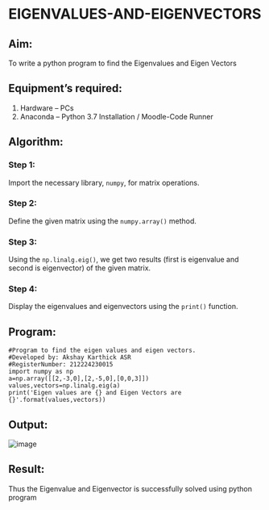 # EIGENVALUES-AND-EIGENVECTORS
## Aim:
To write a python program to find the Eigenvalues and Eigen Vectors
## Equipment’s required:
1. 	Hardware – PCs
2. 	Anaconda – Python 3.7 Installation / Moodle-Code Runner
## Algorithm:
### Step 1:  
Import the necessary library, `numpy`, for matrix operations.  

### Step 2:  
Define the given matrix using the `numpy.array()` method.  

### Step 3:  
Using the `np.linalg.eig()`, we get two results (first is eigenvalue and second is eigenvector) of the given matrix.  

### Step 4:  
Display the eigenvalues and eigenvectors using the `print()` function.  

## Program:
```
#Program to find the eigen values and eigen vectors.
#Developed by: Akshay Karthick ASR
#RegisterNumber: 212224230015
import numpy as np
a=np.array([[2,-3,0],[2,-5,0],[0,0,3]])
values,vectors=np.linalg.eig(a)
print('Eigen values are {} and Eigen Vectors are {}'.format(values,vectors))
```
## Output:
![image](https://github.com/user-attachments/assets/ce6ff46d-8494-472c-a5e9-206b682336ec)

## Result:
Thus the Eigenvalue and Eigenvector is successfully solved using python program
